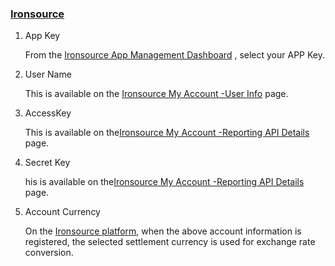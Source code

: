 ### [Ironsource](https://platform.supersonic.com/partners/) 
1.   App Key
        
        From the [Ironsource App Management Dashboard](https://platform.ironsrc.com/partners/applications) , select your APP  Key.
2.  User Name  

    This is available on the [Ironsource My Account -User Info](https://platform.ironsrc.com/partners/account/generalInfo) page.
3.  AccessKey 

     This is available on the[Ironsource My Account -Reporting API Details](https://platform.ironsrc.com/partners/account/apiDetails)  page.
4.  Secret Key 

    his is available on the[Ironsource My Account -Reporting API Details](https://platform.ironsrc.com/partners/account/apiDetails)  page.


5. Account Currency

   On the [Ironsource platform](https://platform.supersonic.com/partners/), when the above account information is registered, the selected settlement currency is used for exchange rate conversion.